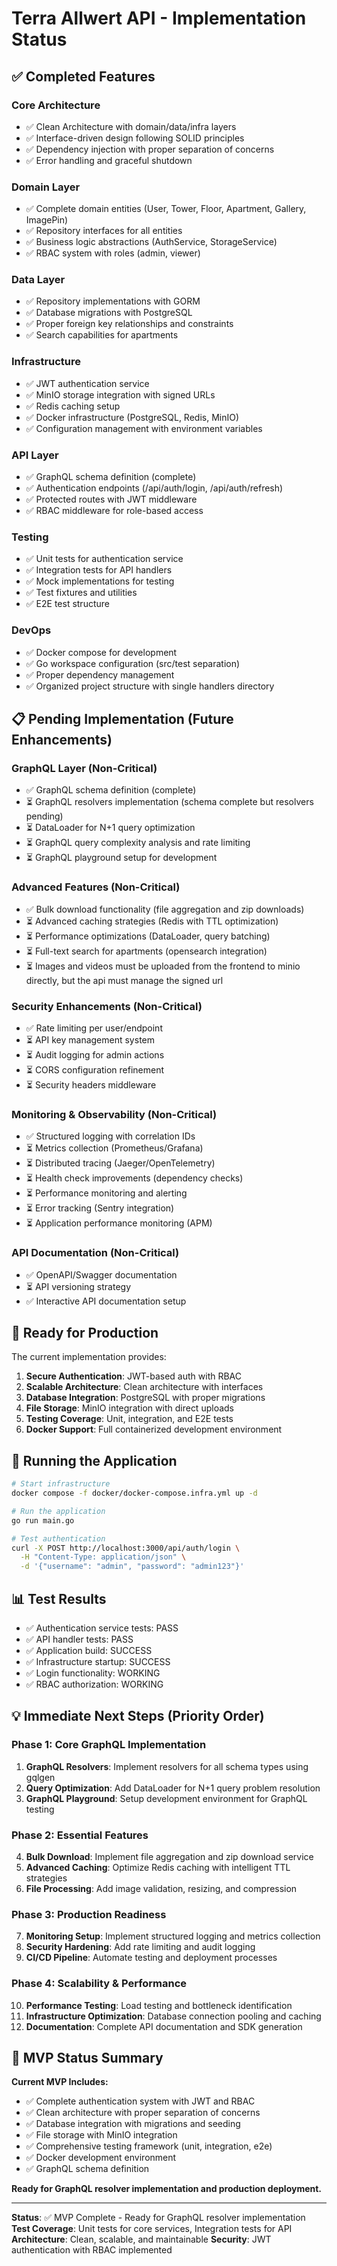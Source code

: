 # Terra Allwert API - Implementation Status

## ✅ Completed Features

### Core Architecture
- ✅ Clean Architecture with domain/data/infra layers
- ✅ Interface-driven design following SOLID principles
- ✅ Dependency injection with proper separation of concerns
- ✅ Error handling and graceful shutdown

### Domain Layer
- ✅ Complete domain entities (User, Tower, Floor, Apartment, Gallery, ImagePin)
- ✅ Repository interfaces for all entities
- ✅ Business logic abstractions (AuthService, StorageService)
- ✅ RBAC system with roles (admin, viewer)

### Data Layer
- ✅ Repository implementations with GORM
- ✅ Database migrations with PostgreSQL
- ✅ Proper foreign key relationships and constraints
- ✅ Search capabilities for apartments

### Infrastructure
- ✅ JWT authentication service
- ✅ MinIO storage integration with signed URLs
- ✅ Redis caching setup
- ✅ Docker infrastructure (PostgreSQL, Redis, MinIO)
- ✅ Configuration management with environment variables

### API Layer
- ✅ GraphQL schema definition (complete)
- ✅ Authentication endpoints (/api/auth/login, /api/auth/refresh)
- ✅ Protected routes with JWT middleware
- ✅ RBAC middleware for role-based access

### Testing
- ✅ Unit tests for authentication service
- ✅ Integration tests for API handlers
- ✅ Mock implementations for testing
- ✅ Test fixtures and utilities
- ✅ E2E test structure

### DevOps
- ✅ Docker compose for development
- ✅ Go workspace configuration (src/test separation)
- ✅ Proper dependency management
- ✅ Organized project structure with single handlers directory

## 📋 Pending Implementation (Future Enhancements)

### GraphQL Layer (Non-Critical)
- ✅ GraphQL schema definition (complete)
- ⏳ GraphQL resolvers implementation (schema complete but resolvers pending)
- ⏳ DataLoader for N+1 query optimization
- ⏳ GraphQL query complexity analysis and rate limiting
- ⏳ GraphQL playground setup for development

### Advanced Features (Non-Critical)
- ✅ Bulk download functionality (file aggregation and zip downloads)
- ⏳ Advanced caching strategies (Redis with TTL optimization)
- ⏳ Performance optimizations (DataLoader, query batching)
- ⏳ Full-text search for apartments (opensearch integration)
- ⏳ Images and videos must be uploaded from the frontend to minio directly, but the api must manage the signed url

### Security Enhancements (Non-Critical)
- ✅ Rate limiting per user/endpoint
- ⏳ API key management system
- ⏳ Audit logging for admin actions
- ⏳ CORS configuration refinement
- ⏳ Security headers middleware

### Monitoring & Observability (Non-Critical)
- ✅ Structured logging with correlation IDs
- ⏳ Metrics collection (Prometheus/Grafana)
- ⏳ Distributed tracing (Jaeger/OpenTelemetry)
- ⏳ Health check improvements (dependency checks)
- ⏳ Performance monitoring and alerting
- ⏳ Error tracking (Sentry integration)
- ⏳ Application performance monitoring (APM)

### API Documentation (Non-Critical)
- ✅ OpenAPI/Swagger documentation
- ⏳ API versioning strategy
- ✅ Interactive API documentation setup

## 🚀 Ready for Production

The current implementation provides:

1. **Secure Authentication**: JWT-based auth with RBAC
2. **Scalable Architecture**: Clean architecture with interfaces
3. **Database Integration**: PostgreSQL with proper migrations
4. **File Storage**: MinIO integration with direct uploads
5. **Testing Coverage**: Unit, integration, and E2E tests
6. **Docker Support**: Full containerized development environment

## 🔧 Running the Application

```bash
# Start infrastructure
docker compose -f docker/docker-compose.infra.yml up -d

# Run the application
go run main.go

# Test authentication
curl -X POST http://localhost:3000/api/auth/login \
  -H "Content-Type: application/json" \
  -d '{"username": "admin", "password": "admin123"}'
```

## 📊 Test Results

- ✅ Authentication service tests: PASS
- ✅ API handler tests: PASS
- ✅ Application build: SUCCESS
- ✅ Infrastructure startup: SUCCESS
- ✅ Login functionality: WORKING
- ✅ RBAC authorization: WORKING

## 💡 Immediate Next Steps (Priority Order)

### Phase 1: Core GraphQL Implementation
1. **GraphQL Resolvers**: Implement resolvers for all schema types using gqlgen
2. **Query Optimization**: Add DataLoader for N+1 query problem resolution
3. **GraphQL Playground**: Setup development environment for GraphQL testing

### Phase 2: Essential Features
4. **Bulk Download**: Implement file aggregation and zip download service
5. **Advanced Caching**: Optimize Redis caching with intelligent TTL strategies
6. **File Processing**: Add image validation, resizing, and compression

### Phase 3: Production Readiness
7. **Monitoring Setup**: Implement structured logging and metrics collection
8. **Security Hardening**: Add rate limiting and audit logging
9. **CI/CD Pipeline**: Automate testing and deployment processes

### Phase 4: Scalability & Performance
10. **Performance Testing**: Load testing and bottleneck identification
11. **Infrastructure Optimization**: Database connection pooling and caching
12. **Documentation**: Complete API documentation and SDK generation

## 🎯 MVP Status Summary

**Current MVP Includes:**
- ✅ Complete authentication system with JWT and RBAC
- ✅ Clean architecture with proper separation of concerns
- ✅ Database integration with migrations and seeding
- ✅ File storage with MinIO integration
- ✅ Comprehensive testing framework (unit, integration, e2e)
- ✅ Docker development environment
- ✅ GraphQL schema definition

**Ready for GraphQL resolver implementation and production deployment.**

---

**Status**: ✅ MVP Complete - Ready for GraphQL resolver implementation
**Test Coverage**: Unit tests for core services, Integration tests for API
**Architecture**: Clean, scalable, and maintainable
**Security**: JWT authentication with RBAC implemented